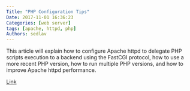 ```yaml
---
Title: "PHP Configuration Tips"
Date: 2017-11-01 16:36:23
Categories: [web server]
tags: [apache, httpd, php]
Authors: sedlav
---
```


This article will explain how to configure Apache httpd to delegate PHP scripts execution to a backend using the FastCGI protocol, how to use a more recent PHP version, how to run multiple PHP versions, and how to improve Apache httpd performance.

[Link](https://developers.redhat.com/blog/2017/10/25/php-configuration-tips/)
